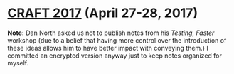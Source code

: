 # [CRAFT 2017](https://craft-conf.com) (April 27-28, 2017)

**Note:** Dan North asked us not to publish notes from his *Testing, Faster* workshop
(due to a belief that having more control over the introduction of these ideas
allows him to have better impact with conveying them.)
I committed an encrypted version anyway
just to keep notes organized for myself.
